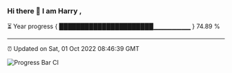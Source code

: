 ### Hi there 👋 I am Harry , 

⏳ Year progress { ██████████████████████▁▁▁▁▁▁▁▁ } 74.89 %

---

⏰ Updated on Sat, 01 Oct 2022 08:46:39 GMT

![Progress Bar CI](https://github.com/duykhang68/duykhang68/workflows/Progress%20Bar%20CI/badge.svg)
